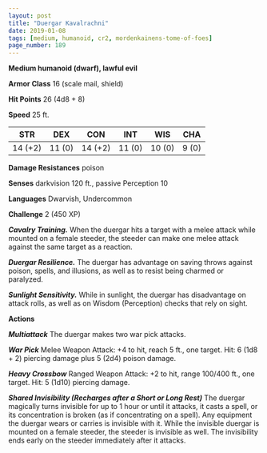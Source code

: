 ```yaml
---
layout: post
title: "Duergar Kavalrachni"
date: 2019-01-08
tags: [medium, humanoid, cr2, mordenkainens-tome-of-foes]
page_number: 189
---
```


**Medium humanoid (dwarf), lawful evil**

**Armor Class** 16 (scale mail, shield)

**Hit Points** 26  (4d8 + 8)

**Speed** 25 ft.

|   STR   |   DEX   |   CON   |   INT   |   WIS   |   CHA   |
|:-------:|:-------:|:-------:|:-------:|:-------:|:-------:|
| 14 (+2) | 11 (0) | 14 (+2) | 11 (0) | 10 (0) | 9 (0) |

**Damage Resistances** poison

**Senses** darkvision 120 ft., passive Perception 10

**Languages** Dwarvish, Undercommon

**Challenge** 2 (450 XP)

***Cavalry Training.*** When the duergar hits a target with a melee attack while mounted on a female steeder, the steeder can make one melee attack against the same target as a reaction.

***Duergar Resilience.*** The duergar has advantage on saving throws against poison, spells, and illusions, as well as to resist being charmed or paralyzed.

***Sunlight Sensitivity.*** While in sunlight, the duergar has disadvantage on attack rolls, as well as on Wisdom (Perception) checks that rely on sight.

**Actions**

***Multiattack*** The duergar makes two war pick attacks.

***War Pick*** Melee Weapon Attack: +4 to hit, reach 5 ft., one target. Hit: 6 (1d8 + 2) piercing damage plus 5 (2d4) poison damage.

***Heavy Crossbow*** Ranged Weapon Attack: +2 to hit, range 100/400 ft., one target. Hit: 5 (1d10) piercing damage.

***Shared Invisibility (Recharges after a Short or Long Rest)*** The duergar magically turns invisible for up to 1 hour or until it attacks, it casts a spell, or its concentration is broken (as if concentrating on a spell). Any equipment the duergar wears or carries is invisible with it. While the invisible duergar is mounted on a female steeder, the steeder is invisible as well. The invisibility ends early on the steeder immediately after it attacks.